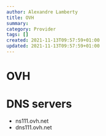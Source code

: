 ```yaml
---
author: Alexandre Lamberty
title: OVH
summary: 
category: Provider
tags: []
created: 2021-11-13T09:57:59+01:00
updated: 2021-11-13T09:57:59+01:00
---
```

# OVH

# DNS servers

- ns111.ovh.net
- dns111.ovh.net
